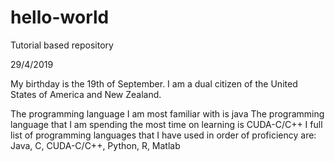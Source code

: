 # hello-world
Tutorial based repository

29/4/2019

My birthday is the 19th of September.
I am a dual citizen of the United States of America and New Zealand.

The programming language I am most familiar with is java
The programming language that I am spending the most time on learning is CUDA-C/C++
I full list of programming languages that I have used in order of proficiency are:
Java, C, CUDA-C/C++, Python, R, Matlab
